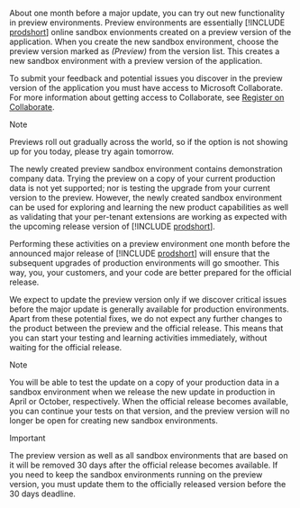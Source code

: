 About one month before a major update, you can try out new functionality in preview environments. Preview environments are essentially [!INCLUDE [prodshort](prodshort.md)] online sandbox envionments created on a preview version of the application. When you create the new sandbox environment, choose the preview version marked as *(Preview)* from the version list. This creates a new sandbox environment with a preview version of the application.  

To submit your feedback and potential issues you discover in the preview version of the application you must have access to Microsoft Collaborate. For more information about getting access to Collaborate, see [Register on Collaborate](../readiness/readiness-add-on-apps-getting-you-started.md#register-on-collaborate).

> [!NOTE]
> Previews roll out gradually across the world, so if the option is not showing up for you today, please try again tomorrow.

The newly created preview sandbox environment contains demonstration company data. Trying the preview on a copy of your current production data is not yet supported; nor is testing the upgrade from your current version to the preview. However, the newly created sandbox environment can be used for exploring and learning the new product capabilities as well as validating that your per-tenant extensions are working as expected with the upcoming release version of [!INCLUDE [prodshort](prodshort.md)].

Performing these activities on a preview environment one month before the announced major release of [!INCLUDE [prodshort](prodshort.md)] will ensure that the subsequent upgrades of production environments will go smoother. This way, you, your customers, and your code are better prepared for the official release.

We expect to update the preview version only if we discover critical issues before the major update is generally available for production environments. Apart from these potential fixes, we do not expect any further changes to the product between the preview and the official release. This means that you can start your testing and learning activities immediately, without waiting for the official release.

> [!NOTE]
> You will be able to test the update on a copy of your production data in a sandbox environment when we release the new update in production in April or October, respectively. When the official release becomes available, you can continue your tests on that version, and the preview version will no longer be open for creating new sandbox environments.  

> [!IMPORTANT]
> The preview version as well as all sandbox environments that are based on it will be removed 30 days after the official release becomes available. If you need to keep the sandbox environments running on the preview version, you must update them to the officially released version before the 30 days deadline.
